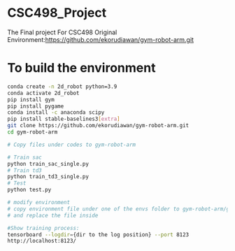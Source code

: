 # CSC498_Project
The Final project For CSC498
Original Environment:https://github.com/ekorudiawan/gym-robot-arm.git

# To build the environment
```bash
conda create -n 2d_robot python=3.9
conda activate 2d_robot
pip install gym
pip install pygame
conda install -c anaconda scipy
pip install stable-baselines3[extra]
git clone https://github.com/ekorudiawan/gym-robot-arm.git
cd gym-robot-arm

# Copy files under codes to gym-robot-arm

# Train sac
python train_sac_single.py
# Train td3
python train_td3_single.py
# Test
python test.py

# modify environment
# copy environment file under one of the envs folder to gym-robot-arm/gym-robot-arm/envs
# and replace the file inside

#Show training process:
tensorboard --logdir={dir to the log position} --port 8123
http://localhost:8123/

```





